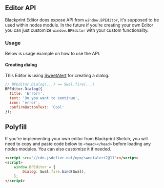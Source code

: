 ## Editor API
Blackprint Editor does expose API from `window.BPEditor`, it's supposed to be used within nodes module. In the future if you're creating your own Editor you can just customize `window.BPEditor` with your custom functionality.

### Usage
Below is usage example on how to use the API.

#### Creating dialog
This Editor is using [SweetAlert](https://sweetalert2.github.io/#usage) for creating a dialog.

```js
// BPEditor.Dialog(...) == Swal.fire(...)
BPEditor.Dialog({
  title: 'Error!',
  text: 'Do you want to continue',
  icon: 'error',
  confirmButtonText: 'Cool'
});
```

## Polyfill
If you're implementing your own editor from Blackprint Sketch, you will need to copy and paste code below to `<head></head>` before loading any nodes modules. You can also customize it if needed.

```html
<script src="//cdn.jsdelivr.net/npm/sweetalert2@11"></script>
<script>
	window.BPEditor = {
		Dialog: Swal.fire.bind(Swal),
	};
</script>
```
